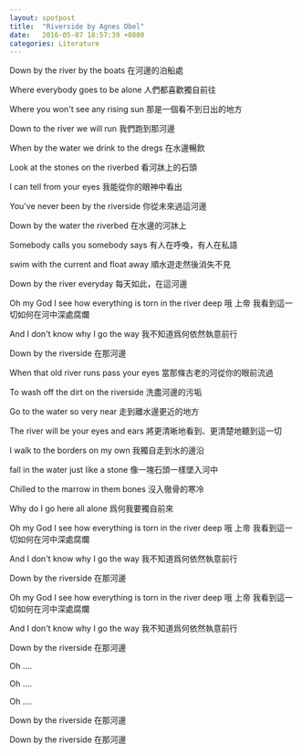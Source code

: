```yaml
---
layout: spotpost
title:  "Riverside by Agnes Obel"
date:   2016-05-07 18:57:39 +0800
categories: Literature
---
```


Down by the river by the boats
在河邊的泊船處

Where everybody goes to be alone
人們都喜歡獨自前往

Where you won't see any rising sun
那是一個看不到日出的地方

Down to the river we will run
我們跑到那河邊

When by the water we drink to the dregs
在水邊暢飲

Look at the stones on the riverbed
看河牀上的石頭

I can tell from your eyes
我能從你的眼神中看出

You've never been by the riverside
你從未來過這河邊

Down by the water the riverbed
在水邊的河牀上

Somebody calls you somebody says
有人在呼喚，有人在私語

swim with the current and float away
順水遊走然後消失不見

Down by the river everyday
每天如此，在這河邊

Oh my God I see how everything is torn in the river deep
哦 上帝 我看到這一切如何在河中深處腐爛

And I don't know why I go the way
我不知道爲何依然執意前行

Down by the riverside
在那河邊

When that old river runs pass your eyes
當那條古老的河從你的眼前流過

To wash off the dirt on the riverside
洗盡河邊的污垢

Go to the water so very near
走到離水邊更近的地方

The river will be your eyes and ears
將更清晰地看到、更清楚地聽到這一切

I walk to the borders on my own
我獨自走到水的邊沿

fall in the water just like a stone
像一塊石頭一樣墜入河中

Chilled to the marrow in them bones
沒入徹骨的寒冷

Why do I go here all alone
爲何我要獨自前來

Oh my God I see how everything is torn in the river deep
哦 上帝 我看到這一切如何在河中深處腐爛

And I don't know why I go the way
我不知道爲何依然執意前行

Down by the riverside
在那河邊

Oh my God I see how everything is torn in the river deep
哦 上帝 我看到這一切如何在河中深處腐爛

And I don't know why I go the way
我不知道爲何依然執意前行

Down by the riverside
在那河邊

Oh ....

Oh ....

Oh ....

Down by the riverside
在那河邊

Down by the riverside
在那河邊


[From douban]: https://music.douban.com/review/6253642/

